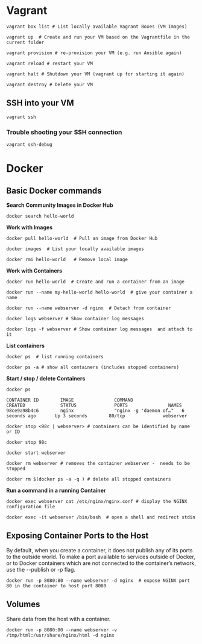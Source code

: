 # Vagrant

```
vagrant box list # List locally available Vagrant Boxes (VM Images)

vagrant up  # Create and run your VM based on the Vagrantfile in the current folder

vagrant provision # re-provision your VM (e.g. run Ansible again)

vagrant reload # restart your VM

vagrant halt # Shutdown your VM (vagrant up for starting it again)

vagrant destroy # Delete your VM
```

## SSH into your VM

```
vagrant ssh
```

### Trouble shooting your SSH connection

```
vagrant ssh-debug
```

# Docker

## Basic Docker commands
__Search Community Images in Docker Hub__
```
docker search hello-world
```
__Work with Images__
```
docker pull hello-world  # Pull an image from Docker Hub

docker images  # List your locally available images

docker rmi hello-world   # Remove local image
```
__Work with Containers__
```
docker run hello-world  # Create and run a container from an image

docker run --name my-hello-world hello-world  # give your container a name

docker run --name webserver -d nginx  # Detach from container

docker logs webserver # Show container log messages

docker logs -f webserver # Show container log messages  and attach to it

```
__List containers__
```
docker ps  # list running containers

docker ps -a # show all containers (includes stopped containers)
```
__Start / stop / delete Containers__
```
docker ps

CONTAINER ID        IMAGE               COMMAND                  CREATED             STATUS              PORTS               NAMES
98ce9a98b4c6        nginx               "nginx -g 'daemon of…"   6 seconds ago       Up 3 seconds        80/tcp              webserver

docker stop <98c | webserver> # containers can be identified by name or ID

docker stop 98c

docker start webserver

docker rm webserver # removes the container webserver -  needs to be stopped

docker rm $(docker ps -a -q ) # delete all stopped containers
```

__Run a command in a running Container__

```
docker exec webserver cat /etc/nginx/nginx.conf # display the NGINX configuration file

docker exec -it webserver /bin/bash  # open a shell and redirect stdin 
```

## Exposing Container Ports to the Host

By default, when you create a container, it does not publish any of its ports to the outside world. To make a port available to services outside of Docker, or to Docker containers which are not connected to the container’s network, use the --publish or -p flag.

```
docker run -p 8080:80 --name webserver -d nginx  # expose NGINX port 80 in the container to host port 8080
```

## Volumes

Share data from the host with a container.
```
docker run -p 8080:80 --name webserver -v /tmp/html:/usr/share/nginx/html -d nginx   
```


